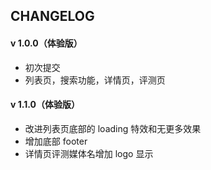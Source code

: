 ## CHANGELOG
#### v 1.0.0（体验版）
- 初次提交
- 列表页，搜索功能，详情页，评测页
#### v 1.1.0（体验版）
- 改进列表页底部的 loading 特效和无更多效果
- 增加底部 footer
- 详情页评测媒体名增加 logo 显示